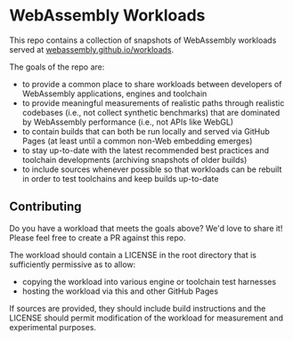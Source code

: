 # WebAssembly Workloads

This repo contains a collection of snapshots of WebAssembly workloads
served at [webassembly.github.io/workloads](https://webassembly.github.io/workloads).

The goals of the repo are:
* to provide a common place to share workloads between developers of
  WebAssembly applications, engines and toolchain
* to provide meaningful measurements of realistic paths through realistic
  codebases (i.e., not collect synthetic benchmarks) that are dominated by
  WebAssembly performance (i.e., not APIs like WebGL)
* to contain builds that can both be run locally and served via
  GitHub Pages (at least until a common non-Web embedding emerges)
* to stay up-to-date with the latest recommended best practices and toolchain
  developments (archiving snapshots of older builds)
* to include sources whenever possible so that workloads can be rebuilt in order
  to test toolchains and keep builds up-to-date

## Contributing

Do you have a workload that meets the goals above? We'd love to share it! Please
feel free to create a PR against this repo.

The workload should contain a LICENSE in the root directory that is sufficiently
permissive as to allow:
* copying the workload into various engine or toolchain test harnesses
* hosting the workload via this and other GitHub Pages

If sources are provided, they should include build instructions and the LICENSE
should permit modification of the workload for measurement and experimental
purposes.
